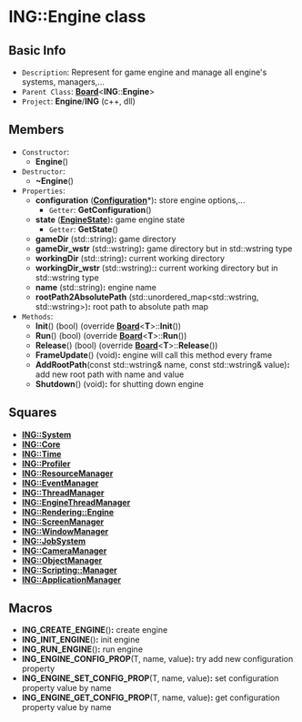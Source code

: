 # ING::Engine class #  


## Basic Info ##
-  `Description`: Represent for game engine and manage all engine's systems, managers,...
-  `Parent Class`: [**Board**](../Utils/Board/Board.md)<**ING**::**Engine**>
-  `Project`: **Engine**/**ING**  (c++, dll)

## Members ##
-  `Constructor`:
	+  **Engine**()
-  `Destructor`:
	+  **~Engine**()
-  `Properties`:
	+  **configuration** ([**Configuration**](../Configuration/Configuration.md)*)**:** store engine options,...
		*  `Getter`: **GetConfiguration**()
	+  **state** ([**EngineState**](State/State.md))**:** game engine state
		*  `Getter`: **GetState**()
	+  **gameDir** (std::string)**:** game directory
	+  **gameDir_wstr** (std::wstring)**:** game directory but in std::wstring type
	+  **workingDir** (std::string)**:** current working directory
	+  **workingDir_wstr** (std::wstring):**:** current working directory but in std::wstring type
	+  **name** (std::string)**:** engine name
	+  **rootPath2AbsolutePath** (std::unordered_map<std::wstring,  std::wstring>)**:** root path to absolute path map
-  `Methods`:
	+  **Init**() (bool) (override [**Board**](../Utils/Board/Board.md)<**T**>::**Init**())
	+  **Run**() (bool) (override [**Board**](../Utils/Board/Board.md)<**T**>::**Run**())
	+  **Release**() (bool) (override [**Board**](../Utils/Board/Board.md)<**T**>::**Release**())
	+  **FrameUpdate**() (void)**:** engine will call this method every frame
	+  **AddRootPath**(const std::wstring& name, const std::wstring& value)**:** add new root path with name and value
	+  **Shutdown**() (void)**:** for shutting down engine

## Squares ##
-  [**ING::System**](../System/System.md)
-  [**ING::Core**](../Core/Core.md)
-  [**ING::Time**](../Time/Time.md)
-  [**ING::Profiler**](../Profiler/Profiler.md)
-  [**ING::ResourceManager**](../Resource/Manager/ResourceManager.md)
-  [**ING::EventManager**](../Event/Manager/EventManager.md)
-  [**ING::ThreadManager**](../Thread/Manager/ThreadManager.md)
-  [**ING::EngineThreadManager**](Thread/Manager/EngineThreadManager.md)
-  [**ING::Rendering::Engine**](../Rendering/Engine/Engine.md)
-  [**ING::ScreenManager**](../Screen/Manager/ScreenManager.md)
-  [**ING::WindowManager**](../Window/Manager/WindowManager.md)
-  [**ING::JobSystem**](../Job/System/JobSystem.md)
-  [**ING::CameraManager**](../Camera/Manager/CameraManager.md)
-  [**ING::ObjectManager**](../Object/Manager/ObjectManager.md)
-  [**ING::Scripting::Manager**](../Scripting/Manager/Manager.md)
-  [**ING::ApplicationManager**](../Application/Manager/ApplicationManager.md)
 
## Macros ##
+  **ING_CREATE_ENGINE**()**:** create engine
+  **ING_INIT_ENGINE**()**:** init engine
+  **ING_RUN_ENGINE**()**:** run engine
+  **ING_ENGINE_CONFIG_PROP**(T, name, value)**:** try add new configuration property
+  **ING_ENGINE_SET_CONFIG_PROP**(T, name, value)**:** set configuration property value by name
+  **ING_ENGINE_GET_CONFIG_PROP**(T, name, value)**:** get configuration property value by name